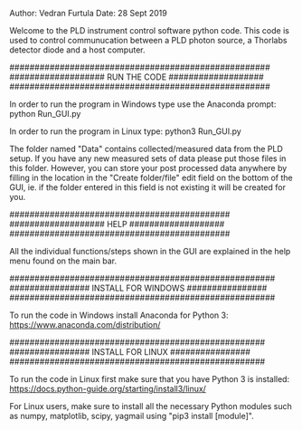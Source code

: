 Author: Vedran Furtula
Date: 28 Sept 2019

Welcome to the PLD instrument control software python code. This code is used to control communucation between a PLD photon source, a Thorlabs detector diode and a host computer.

####################################################
################### RUN THE CODE ###################
####################################################

In order to run the program in Windows type use the Anaconda prompt:
python Run_GUI.py

In order to run the program in Linux type:
python3 Run_GUI.py

The folder named "Data" contains collected/measured data from the PLD setup. If you have any new measured sets of data please put those files in this folder. However, you can store your post processed data anywhere by filling in the location in the "Create folder/file" edit field on the bottom of the GUI, ie. if the folder entered in this field is not existing it will be created for you.

############################################
################### HELP ###################
############################################

All the individual functions/steps shown in the GUI are explained in the help menu found on the main bar.

#####################################################
################ INSTALL FOR WINDOWS ################
#####################################################

To run the code in Windows install Anaconda for Python 3:
https://www.anaconda.com/distribution/

###################################################
################ INSTALL FOR LINUX ################
###################################################

To run the code in Linux first make sure that you have Python 3 is installed:
https://docs.python-guide.org/starting/install3/linux/

For Linux users, make sure to install all the necessary Python modules such as numpy, matplotlib, scipy, yagmail using "pip3 install [module]".
